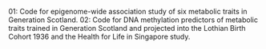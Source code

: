 01: Code for epigenome-wide association study of six metabolic traits in Generation Scotland. 
02: Code for DNA methylation predictors of metabolic traits trained in Generation Scotland and projected into the Lothian Birth Cohort 1936 and the Health for Life in Singapore study. 
